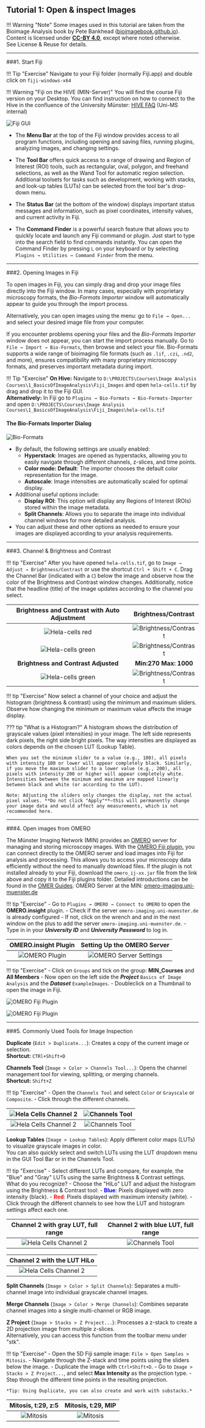 ## Tutorial 1: Open & inspect Images

!!! Warning "Note"
    Some images used in this tutorial are taken from the Bioimage Analysis book by Pete Bankhead ([bioimagebook.github.io](https://bioimagebook.github.io)). Content is licensed under [**CC-BY 4.0**](https://creativecommons.org/licenses/by/4.0/), except where noted otherwise. See License & Reuse for details.

---


###1. Start Fiji

!!! Tip "Exercise"
	Navigate to your Fiji folder (normally Fiji.app) and double click on `fiji-windows-x64`

!!! Warning "Fiji on the HIVE (MIN-Server)"
	You will find the course Fiji version on your Desktop. 
	You can find instruction on how to connect to the Hive in the confluence of the University Münster: [HIVE FAQ](https://confluence.uni-muenster.de/spaces/WWUIMW/pages/54528157/The+HIVE+-+FAQ) (Uni-MS internal)

![Fiji GUI](/assets/Fiji_GUI_notes.png)

- The **Menu Bar** at the top of the Fiji window provides access to all program functions, including opening and saving files, running plugins, analyzing images, and changing settings.

- The **Tool Bar** offers quick access to a range of drawing and Region of Interest (ROI) tools, such as rectangular, oval, polygon, and freehand selections, as well as the Wand Tool for automatic region selection. Additional toolsets for tasks such as development, working with stacks, and look-up tables (LUTs) can be selected from the tool bar's drop-down menu.

- The **Status Bar** (at the bottom of the window) displays important status messages and information, such as pixel coordinates, intensity values, and current activity in Fiji.

- The **Command Finder** is a powerful search feature that allows you to quickly locate and launch any Fiji command or plugin. Just start to type into the search field to find commands instantly. You can open the Command Finder by pressing `L` on your keyboard or by selecting `Plugins → Utilities → Command Finder` from the menu.
	
---
	
###2. Opening Images in Fiji

To open images in Fiji, you can simply drag and drop your image files directly into the Fiji window. In many cases, especially with proprietary microscopy formats, the *Bio-Formats Importer* window will automatically appear to guide you through the import process. 

Alternatively, you can open images using the menu: go to `File → Open...` and select your desired image file from your computer.

If you encounter problems opening your files and the *Bio-Formats Importer* window does not appear, you can start the import process manually. Go to `File → Import → Bio-Formats`, then browse and select your file. Bio-Formats supports a wide range of bioimaging file formats (such as `.lif`, `.czi`, `.nd2`, and more), ensures compatibility with many proprietary microscopy formats, and preserves important metadata during import.

!!! Tip "Exercise"
	**On Hive:** Navigate to `D:\PROJECTS\Courses\Image Analysis Courses\1_BasicsOfImageAnalysis\Fiji_Images` and open `hela-cells.tif` by drag and drop it to the Fiji GUI.  
	**Alternatively:** In Fiji go to `Plugins → Bio-Formats → Bio-Formats-Importer` and open
	`D:\PROJECTS\Courses\Image Analysis Courses\1_BasicsOfImageAnalysis\Fiji_Images\hela-cells.tif`
	


#### The Bio-Formats Importer Dialog
![Bio-Formats](/assets/bio-formats.png)

- By default, the following settings are usually enabled:
    - **Hyperstack**: Images are opened as hyperstacks, allowing you to easily navigate through different channels, z-slices, and time points.
    - **Color mode: Default**: The importer chooses the default color representation for the image.
    - **Autoscale**: Image intensities are automatically scaled for optimal display.
- Additional useful options include:
	- **Display ROI**: This option will display any Regions of Interest (ROIs) stored within the image metadata.
	- **Split Channels**: Allows you to separate the image into individual channel windows for more detailed analysis.
- You can adjust these and other options as needed to ensure your images are displayed according to your analysis requirements.

---

###3. Channel & Brightness and Contrast

!!! tip "Exercise"
    After you have opened `hela-cells.tif`, go to `Image → Adjust → Brightness/Contrast` or use the shortcut `Ctrl + Shift + C`.
    Drag the Channel Bar (indicated with a `C`) below the image and observe how the color of the Brightness and Contrast window changes. Additionally, notice that the headline (title) of the image updates according to the channel you select.

|     **Brightness and Contrast with Auto Adjustment**         |      **Brightness/Contrast**     |
|:----:|:----:|
| ![Hela-cells red](/assets/hela_red.png)      | ![Brightness/Contrast](/assets/bc_red.png)      |
| ![Hela-cells green](/assets/hela_green.png)  | ![Brightness/Contrast](/assets/bc_green.png)    |
| **Brightness and Contrast Adjusted** | **Min:270 Max: 1000**  |
| ![Hela-cells green](/assets/hela_green_adj.png) | ![Brightness/Contrast](/assets/bc_green_adj.png) |


!!! tip "Exercise"
    Now select a channel of your choice and adjust the histogram (brightness & contrast) using the minimum and maximum sliders.  
    Observe how changing the minimum or maximum value affects the image display.

??? tip "What is a Histogram?"
    A histogram shows the distribution of grayscale values (pixel intensities) in your image. The left side represents dark pixels, the right side bright pixels. The way intensities are displayed as colors depends on the chosen LUT (Lookup Table).

    When you set the minimum slider to a value (e.g., 100), all pixels with intensity 100 or lower will appear completely black. Similarly, if you move the maximum slider to a lower value (e.g., 200), all pixels with intensity 200 or higher will appear completely white. Intensities between the minimum and maximum are mapped linearly between black and white (or according to the LUT).

    Note: Adjusting the sliders only changes the display, not the actual pixel values. **Do not click "Apply"**—this will permanently change your image data and would affect any measurements, which is not recommended here.

---
	
###4. Open images from OMERO

The Münster Imaging Network (MIN) provides an [OMERO](https://www.openmicroscopy.org/omero/) server for managing and storing microscopy images. With the [OMERO Fiji plugin](https://www.openmicroscopy.org/omero/), you can connect directly to the OMERO server and load images into Fiji for analysis and processing. This allows you to access your microscopy data efficiently without the need to manually download files. If the plugin is not installed already to your Fiji, download the `omero_ij-xx.jar` file from the link above and copy it to the Fiji plugins folder. Detailed introductions can be found in the [OMER Guides](https://omero-guides.readthedocs.io/en/latest/fiji/docs/installation.html). 
OMERO Server at the MIN: [omero-imaging.uni-muenster.de](omero-imaging.uni-muenster.de)

!!! tip "Exercise"
	- Go to `Plugins → OMERO → Connect to OMERO` to open the **OMERO.insight** plugin.
	- Check if the server `omero-imaging.uni-muenster.de` is already configured
		- If not, click on the wrench and and in the next window on the plus to add the server `omero-imaging.uni-muenster.de`.
	- Type in in your ***University ID*** and ***University Password*** to log in.
	
	
|     **OMERO.insight Plugin**         |      **Setting Up the OMERO Server**     |
|:----:|:----:|
| ![OMERO Plugin](/assets/omero_insight_ij.png) | ![OMERO Server Settings](/assets/omero_server.png) |

!!! tip "Exercise"
	- Click on `Groups` and tick on the group: **MIN_Courses** and **All Members**
	- Now open on the left side the ***Project*** `Basics of Image Analysis` and the ***Dataset*** `ExampleImages`.
	- Doubleclick on a Thumbnail to open the image in Fiji.

![OMERO Fiji Plugin](/assets/omero_insight_groups.png)

![OMERO Fiji Plugin](/assets/omero_insight_images.png)

---

###5. Commonly Used Tools for Image Inspection

**Duplicate** (`Edit > Duplicate...`): Creates a copy of the current image or selection.  
**Shortcut:** `CTRl+Shift+D`

**Channels Tool** (`Image > Color > Channels Tool...`): Opens the channel management tool for viewing, splitting, or merging channels.  
**Shortcut:** `Shift+Z`

!!! tip "Exercise"
	- Open the `Channels Tool` and select `Color` or `Grayscale` or `Composite`.
	- Click through the different channels.


| ![Hela Cells Channel 2](/assets/hela_c2.png) | ![Channels Tool](/assets/channels_c2.png) | 
| :----: | :---------: | 
| ![Hela Cells Channel 2](/assets/hela_c2_gray.png) | ![Channels Tool](/assets/channels_c2_gray.png) |

**Lookup Tables** (`Image > Lookup Tables`): Apply different color maps (LUTs) to visualize grayscale images in color.  
You can also quickly select and switch LUTs using the LUT dropdown menu in the GUI Tool Bar or in the Channels Tool.

!!! tip "Exercise"
    - Select different LUTs and compare, for example, the "Blue" and "Gray" LUTs using the same Brightness & Contrast settings. What do you recognize?
    - Choose the "HiLo" LUT and adjust the histogram using the Brightness & Contrast tool:
        - <span style="color: blue;">**Blue**</span>: Pixels displayed with zero intensity (black).
        - <span style="color: red;">**Red**</span>: Pixels displayed with maximum intensity (white).
    - Click through the different channels to see how the LUT and histogram settings affect each one.
	
|     **Channel 2 with gray LUT, full range**         |      **Channel 2 with blue LUT, full range**     |
| :----: | :---------: |
| ![Hela Cells Channel 2](/assets/hela_c2_gray2.png) | ![Channels Tool](/assets/hela_c2_blue.png) |




|     **Channel 2 with the LUT HiLo**         |
| :----: | 
| ![Hela Cells Channel 2](/assets/hela_c2_hilo.png) | 



**Split Channels** (`Image > Color > Split Channels`): Separates a multi-channel image into individual grayscale channel images.

**Merge Channels** (`Image > Color > Merge Channels`): Combines separate channel images into a single multi-channel or RGB image.

**Z Project** (`Image > Stacks > Z Project...`): Processes a z-stack to create a 2D projection image from multiple z-slices.  
Alternatively, you can access this function from the toolbar menu under "stk".

!!! tip "Exercise"
    - Open the 5D Fiji sample image: `File > Open Samples > Mitosis`.
    - Navigate through the Z-stack and time points using the sliders below the image.
    - Duplicate the image with `Ctrl+Shift+D`.
    - Go to `Image > Stacks > Z Project...`, and select **Max Intensity** as the projection type.
    - Step through the different time points in the resulting projection.

    *Tip: Using Duplicate, you can also create and work with substacks.*
	

| **Mitosis, t:29, z:5**             | **Mitosis, t:29, MIP**          |
| :---------------------------------:| :------------------------------------------------------:|
| ![Mitosis](/assets/mitosis.png)    | ![Mitosis](/assets/mitosis_mip.png)                     |